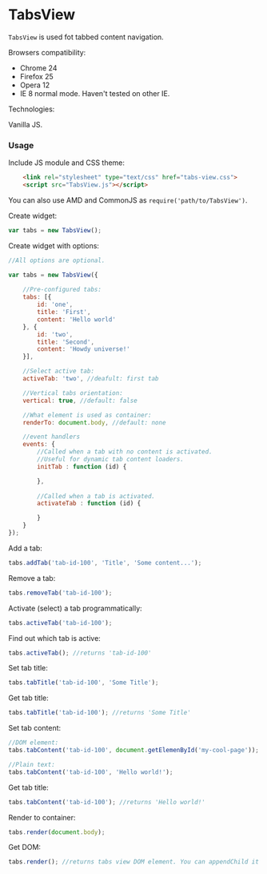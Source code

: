 TabsView
========

`TabsView` is used fot tabbed content navigation.

Browsers compatibility:

 * Chrome 24
 * Firefox 25
 * Opera 12
 * IE 8 normal mode. Haven't tested on other IE.

Technologies:

Vanilla JS.

### Usage

Include JS module and CSS theme:

```html
    <link rel="stylesheet" type="text/css" href="tabs-view.css">
    <script src="TabsView.js"></script>
```

You can also use AMD and CommonJS as `require('path/to/TabsView')`.

Create widget:

```javascript
var tabs = new TabsView();
```

Create widget with options:

```javascript
//All options are optional.

var tabs = new TabsView({
    
    //Pre-configured tabs:
    tabs: [{
        id: 'one',
        title: 'First',
        content: 'Hello world'
    }, {
        id: 'two',
        title: 'Second',
        content: 'Howdy universe!'
    }],

    //Select active tab:
    activeTab: 'two', //deafult: first tab

    //Vertical tabs orientation:
    vertical: true, //default: false

    //What element is used as container:
    renderTo: document.body, //default: none

    //event handlers
    events: {
        //Called when a tab with no content is activated.
        //Useful for dynamic tab content loaders.
        initTab : function (id) {

        },
        
        //Called when a tab is activated.
        activateTab : function (id) {

        }
    }
});
```


Add a tab:

```javascript
tabs.addTab('tab-id-100', 'Title', 'Some content...');
```

Remove a tab:


```javascript
tabs.removeTab('tab-id-100');
```

Activate (select) a tab programmatically:

```javascript
tabs.activeTab('tab-id-100');
```

Find out which tab is active:

```javascript
tabs.activeTab(); //returns 'tab-id-100'
```

Set tab title:

```javascript
tabs.tabTitle('tab-id-100', 'Some Title');
```

Get tab title:

```javascript
tabs.tabTitle('tab-id-100'); //returns 'Some Title'
```

Set tab content:

```javascript
//DOM element:
tabs.tabContent('tab-id-100', document.getElemenById('my-cool-page'));

//Plain text:
tabs.tabContent('tab-id-100', 'Hello world!');
```

Get tab title:

```javascript
tabs.tabContent('tab-id-100'); //returns 'Hello world!'
```

Render to container:

```javascript
tabs.render(document.body);
```

Get DOM:

```javascript
tabs.render(); //returns tabs view DOM element. You can appendChild it to somewhere
```
